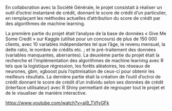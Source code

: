 En collaboration avec la Société Générale, le projet consistait à réaliser un outil d’octroi instantané de crédit, donnant le score de crédit d’un particulier, en remplaçant les méthodes actuelles d’attribution du score de crédit par des algorithmes de machine learning.

La première partie du projet était l’analyse de la base de données « Give Me Some Credit » sur Kaggle (utilisé pour un concours) de plus de 150 000 clients, avec 10 variables indépendantes tel que l’âge, le revenu mensuel, la dette ratio, le nombre de crédits etc. ; et le pré-traitement des données (variables manquantes, aberrantes). La deuxième partie du projet était la recherche et l’implémentation des algorithmes de machine learning avec R tels que la logistique régression, les forêts aléatoires, les réseaux de neurones, gbm, xgboost puis l’optimisation de ceux-ci pour obtenir les meilleurs résultats. La dernière partie était la création de l’outil d’octroi de crédit donnant le score de crédit d’un individu selon ses données de crédit (interface utilisateur) avec R Shiny permettant de regrouper tout le projet et de le visualiser de manière interactive.

https://www.youtube.com/watch?v=ai9_TVfyGFk
